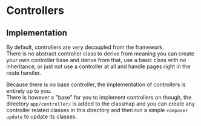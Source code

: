 Controllers
=

Implementation
-

By default, controllers are very decoupled from the framework.  
There is no abstract controller class to derive from meaning you can
create your own controller base and derive from that, use a basic class with
no inheritance, or just not use a controller at all and handle pages right
in the route handler.

Because there is no base controller, the implementation of controllers
is entirely up to you.  
There is however a "base" for you to implement controllers on though,
the directory `app/controller/` is added to the classmap and you can
create any controller related classes in this directory and then run
a simple `composer update` to update its classes.